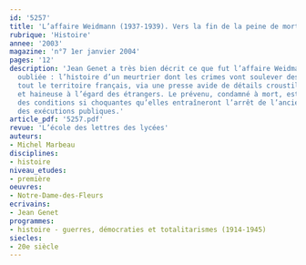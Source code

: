 ```yaml
---
id: '5257'
title: 'L’affaire Weidmann (1937-1939). Vers la fin de la peine de mort ?'
rubrique: 'Histoire'
annee: '2003'
magazine: 'n°7 1er janvier 2004'
pages: '12'
description: 'Jean Genet a très bien décrit ce que fut l’affaire Weidmann, aujourd’hui
  oubliée : l’histoire d’un meurtrier dont les crimes vont soulever des passions sur
  tout le territoire français, via une presse avide de détails croustillants ou macabres
  et haineuse à l’égard des étrangers. Le prévenu, condamné à mort, est exécuté dans
  des conditions si choquantes qu’elles entraîneront l’arrêt de l’ancienne tradition
  des exécutions publiques.'
article_pdf: '5257.pdf'
revue: 'L’école des lettres des lycées'
auteurs:
- Michel Marbeau
disciplines:
- histoire
niveau_etudes:
- première
oeuvres:
- Notre-Dame-des-Fleurs
ecrivains:
- Jean Genet
programmes:
- histoire - guerres, démocraties et totalitarismes (1914-1945)
siecles:
- 20e siècle
---
```


